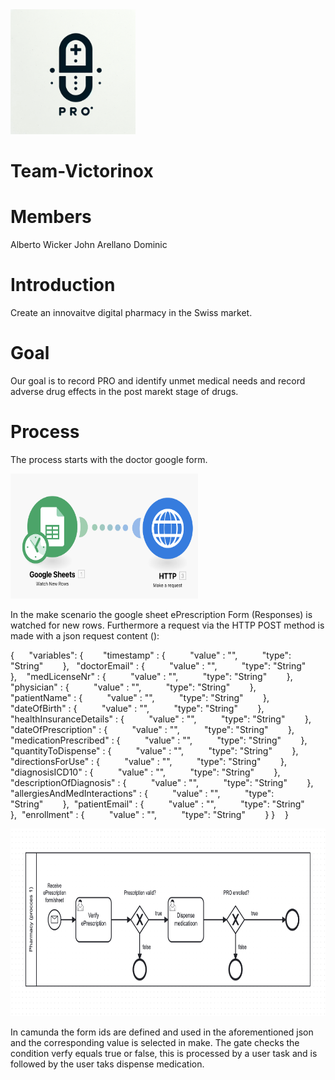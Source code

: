 <img src="PRO.png" alt="My Image" width="200" height="200">

# Team-Victorinox

# Members

Alberto Wicker
John Arellano
Dominic

# Introduction

Create an innovaitve digital pharmacy in the Swiss market.

# Goal

Our goal is to record PRO and identify unmet medical needs and record adverse drug effects in the post marekt stage of drugs.

# Process

The process starts with the doctor google form. 

<img src="makeScenario.png" alt="My Image" width="300" height="200">

In the make scenario the google sheet ePrescription Form (Responses) is watched for new rows. Furthermore a request via the HTTP POST method is made with a json request content (): 

{      "variables": 
 {        
"timestamp" : {          "value" : "",          "type": "String"        },  
"doctorEmail" : {          "value" : "",          "type": "String"        },   
"medLicenseNr" : {          "value" : "",          "type": "String"        },   
 "physician" : {          "value" : "",          "type": "String"        },        
"patientName" : {          "value" : "",          "type": "String"        },  
 "dateOfBirth" : {          "value" : "",          "type": "String"        },
"healthInsuranceDetails" : {          "value" : "",          "type": "String"        }, 
"dateOfPrescription" : {          "value" : "",          "type": "String"        }, 
"medicationPrescribed" : {          "value" : "",          "type": "String"        }, 
"quantityToDispense" : {          "value" : "",          "type": "String"        }, 
"directionsForUse" : {          "value" : "",          "type": "String"        }, 
"diagnosisICD10" : {          "value" : "",          "type": "String"        }, 
"descriptionOfDiagnosis" : {          "value" : "",          "type": "String"        }, 
"allergiesAndMedInteractions" : {          "value" : "",          "type": "String"        }, 
"patientEmail" : {          "value" : "",          "type": "String"        }, 
"enrollment" : {          "value" : "",          "type": "String"        }
  }   
 }

<img src="process one.png" alt="My Image" width="900" height="300">

In camunda the form ids are defined and used in the aforementioned json and the corresponding value is selected in make. The gate checks the condition verfy equals true or false, this is processed by a user task and is followed by the user taks dispense medication.

